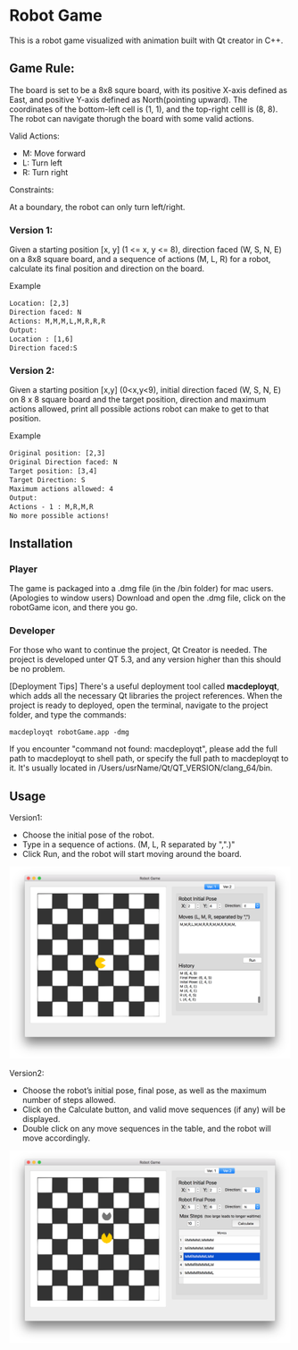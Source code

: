 # Robot Game
This is a robot game visualized with animation built with Qt creator in C++. 

## **Game Rule**:
The board is set to be a 8x8 squre board, with its positive X-axis defined as East, and positive Y-axis defined as North(pointing upward). The coordinates of the bottom-left cell is (1, 1), and the top-right celll is (8, 8). The robot can navigate thorugh the board with some valid actions.

Valid Actions:
- M: Move forward
- L: Turn left
- R: Turn right

Constraints:

At a boundary, the robot can only turn left/right.

### Version 1:
Given a starting position [x, y] (1 <= x, y <= 8), direction faced (W, S, N, E)
on a 8x8 square board, and a sequence of actions (M, L, R) for a robot, calculate
its final position and direction on the board.

Example
```
Location: [2,3]
Direction faced: N
Actions: M,M,M,L,M,R,R,R
Output:
Location : [1,6]
Direction faced:S
```
### Version 2:
Given a starting position [x,y] (0<x,y<9), initial direction faced (W, S, N, E) on 8 x 8 square board and the target position, direction and maximum actions allowed, print all possible actions robot can make to get to that position.

Example
```
Original position: [2,3]
Original Direction faced: N
Target position: [3,4]
Target Direction: S
Maximum actions allowed: 4
Output:
Actions - 1 : M,R,M,R
No more possible actions!
```

## Installation
### Player
The game is packaged into a .dmg file (in the /bin folder) for mac users. (Apologies to window users)
Download and open the .dmg file, click on the robotGame icon, and there you go.

### Developer
For those who want to continue the project, Qt Creator is needed. The project is developed unter QT 5.3, and any version higher than this should be no problem.

[Deployment Tips]
There's a useful deployment tool called **macdeployqt**, which adds all the necessary Qt libraries the project references. When the project is ready to deployed, open the terminal, navigate to the project folder, and type the commands:
```
macdeployqt robotGame.app -dmg
```
If you encounter "command not found: macdeployqt", please add the full path to macdeployqt to shell path, or specify the full path to macdeployqt to it. It's usually located in /Users/usrName/Qt/QT_VERSION/clang_64/bin.


## Usage
Version1:

- Choose the initial pose of the robot.
- Type in a sequence of actions. (M, L, R separated by ",".)"
- Click Run, and the robot will start moving around the board.

![Screenshot](img/robotGame_v1.png)

Version2:

- Choose the robot’s initial pose, final pose, as well as the maximum number of steps allowed.
- Click on the Calculate button, and valid move sequences (if any) will be displayed.
- Double click on any move sequences in the table, and the robot will move accordingly.

![Screenshot](img/robotGame_v2.png)

